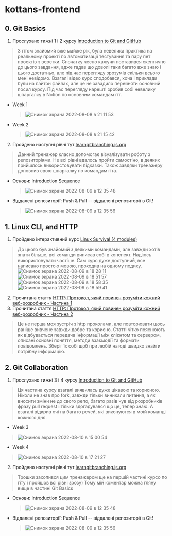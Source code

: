 # kottans-frontend
## 0. Git Basics
1. Прослухано тижні 1 і 2 курсу [Introduction to Git and GitHub](https://www.coursera.org/learn/introduction-git-github)
  > З гітом знайомий вже майже рік, була невелика практика на реальному проекті по автоматизації тестування та пару пет проектів з верстки. Спочатку чесно кажучи поставився скептично до цього завдання, адже гадав що доволі таки багато вже знаю і цього достатньо, але під час перегляду зрозумів скільки всього мені невідомо. Взагалі відео курс сподобався, хоча і приклади були на пайтон файлах, але це не завадило перейняти основний посил курсу. Під час перегляду нарешті зробив собі невелику шпаргалку в Notion по основним командам гіт.
  * Week 1
    >![Снимок экрана 2022-08-08 в 21 11 53](https://user-images.githubusercontent.com/70880562/183628006-8e264404-e681-475d-b426-648b9395e8e9.png)
  * Week 2
    >![Снимок экрана 2022-08-08 в 21 15 42](https://user-images.githubusercontent.com/70880562/183628379-425046ff-d3a7-4700-9545-dff57d08f784.png)
2. Пройдено наступні рівні тут [learngitbranching.js.org](https://learngitbranching.js.org/)
  > Данний тренажер класно допомогає візуалізувати роботу з репозиторіями. Не всі рівні вдалось пройти самостіно, в деяких прийшлось використовувати підказки. Також завдяки тренажеру доповнив свою шпаргалку по командам гіта.
  * Основи: Introduction Sequence
    >![Снимок экрана 2022-08-09 в 12 35 48](https://user-images.githubusercontent.com/70880562/183629077-361218ac-7675-4d8c-b778-cbf2d37edf03.png)
  * Віддалені репозиторії: Push & Pull -- віддалені репозиторії в Git!
    >![Снимок экрана 2022-08-09 в 12 35 56](https://user-images.githubusercontent.com/70880562/183629160-62ce70bd-457e-4a0c-b7dc-ee43e6ce0983.png)

## 1. Linux CLI, and HTTP
1. Пройдено інтерактивний курс [Linux Survival (4 modules)](https://linuxsurvival.com/linux-tutorial-introduction/)
  >До цього був знайомий з деякими командами, але завжди хотів знати більше, всі команди виписав собі в конспект. Надіюсь використовувати частіше. Сам курс дуже доступний, все написано простою мовою, проходив на одному подиху.
  >![Снимок экрана 2022-08-09 в 18 28 11](https://user-images.githubusercontent.com/70880562/183732549-036cc67c-1d52-4228-a21e-47b055133887.png)
  >![Снимок экрана 2022-08-09 в 18 51 57](https://user-images.githubusercontent.com/70880562/183732672-9fe14336-bce3-4d3a-9bba-e6be199b6ddd.png)
  >![Снимок экрана 2022-08-09 в 18 58 35](https://user-images.githubusercontent.com/70880562/183732736-822cf44a-7ffa-4f4e-a185-0e4e3aa71146.png)
  >![Снимок экрана 2022-08-09 в 18 59 41](https://user-images.githubusercontent.com/70880562/183732788-9d9496ed-7b56-440c-a212-1aeff51227b8.png)
2. Прочитана стаття [HTTP: Протокол, який повинен розуміти кожний веб-розробник - Частина 1](https://code.tutsplus.com/uk/tutorials/http-the-protocol-every-web-developer-must-know-part-1--net-31177)
3. Прочитана стаття [HTTP: Протокол, який повинен розуміти кожний веб-розробник - Частина 2](https://code.tutsplus.com/uk/tutorials/http-the-protocol-every-web-developer-must-know-part-2--net-31155)
  >Це не перша моя зустріч з http проколами, але повторювати щось раніше вивчене завжди добре та корисно. Статті чітко пояснюють як відбувається передача інформації між клієнтом та сервером, описані основні поняття, методи взаємодії та формати повідомлень. Зберіг їх собі щоб при любій нагоді швидко знайти потрібну інформацію.

## 2. Git Collaboration
1. Прослухано тижні 3 і 4 курсу [Introduction to Git and GitHub](https://www.coursera.org/learn/introduction-git-github)
  > Ця частина курсу взагалі виявилась дуже цікавою та корисною. Ніколи не знав про fork, завжди тільки виникали питання, а як вносити зміни не до свого репо, багато разів чув від розробників фразу pull request і тільки здогадувався що це, тепер знаю. А взагалі відкрив очі на багато речей, які виконуются в моїй команді кожного дня.
  * Week 3
  >![Снимок экрана 2022-08-10 в 15 00 54](https://user-images.githubusercontent.com/70880562/183933165-a843c97d-403d-4fff-8035-288b99444935.png)
  * Week 4
  >![Снимок экрана 2022-08-10 в 17 21 27](https://user-images.githubusercontent.com/70880562/183933269-c93495dc-8794-4d3d-b641-297f7810c598.png)

2. Пройдено наступні рівні тут [learngitbranching.js.org](https://learngitbranching.js.org/)
  > Трошки захопився цим тренажером ще на першій частині курсо по гіту і пройшов всі рівні зрозу) Тому мій коментар можна гляну вище в частині Git Basics
  * Основи: Introduction Sequence
    >![Снимок экрана 2022-08-09 в 12 35 48](https://user-images.githubusercontent.com/70880562/183629077-361218ac-7675-4d8c-b778-cbf2d37edf03.png)
  * Віддалені репозиторії: Push & Pull -- віддалені репозиторії в Git!
    >![Снимок экрана 2022-08-09 в 12 35 56](https://user-images.githubusercontent.com/70880562/183629160-62ce70bd-457e-4a0c-b7dc-ee43e6ce0983.png)     
